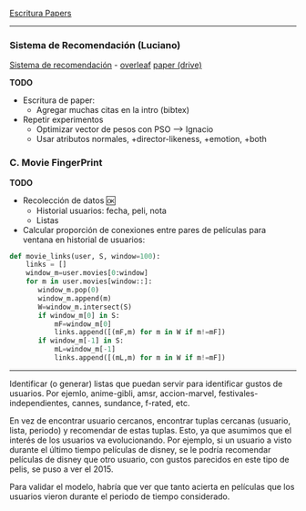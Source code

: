 [Escritura Papers](https://docs.google.com/file/d/15zz-n1lxaeyiZhJYtRrL0X-gYwOn6I41/edit)

---
### Sistema de Recomendación (Luciano)

[Sistema de recomendación](https://docs.google.com/file/d/1-IDaFVlcMcUOo11KTW5NSwaQE5_Sc-VV/edit) - [overleaf](https://www.overleaf.com/project/6053a175fa465c69f71acdd6)
[paper (drive)](https://docs.google.com/document/d/18yYwocuxqfC1oZmKnqSBSCcSGXyDairlFC80RaVGtWw/edit)

**TODO**

- Escritura de paper:
	- Agregar muchas citas en la intro (bibtex)
- Repetir experimentos
	- Optimizar vector de pesos con PSO --> Ignacio
	- Usar atributos normales, +director-likeness, +emotion, +both


###  C. Movie FingerPrint

**TODO**
- Recolección de datos :ok:
	- Historial usuarios: fecha, peli, nota
	- Listas
- Calcular proporción de conexiones entre pares de películas para ventana en historial de usuarios:
````python
def movie_links(user, S, window=100):
	links = []
    window_m=user.movies[0:window]
    for m in user.movies[window::]:
       window_m.pop(0)
       window_m.append(m)
       W=window_m.intersect(S)
	   if window_m[0] in S:
	       mF=window_m[0]
		   links.append([(mF,m) for m in W if m!=mF])
	   if window_m[-1] in S:
	       mL=window_m[-1]
		   links.append([(mL,m) for m in W if m!=mF])
````


---

Identificar (o generar) listas que puedan servir para identificar gustos de usuarios. Por ejemlo, anime-gibli, amsr, accion-marvel, festivales-independientes, cannes, sundance, f-rated, etc.

En vez de encontrar usuario cercanos, encontrar tuplas cercanas (usuario, lista, periodo) y recomendar de estas tuplas. Esto, ya que asumimos que el interés de los usuarios va evolucionando. Por ejemplo, si un usuario a visto durante el último tiempo películas de disney, se le podría recomendar películas de disney que otro usuario, con gustos parecidos en este tipo de pelis, se puso a ver el 2015.

Para validar el modelo, habría que ver que tanto acierta en películas que los usuarios vieron durante el periodo de tiempo considerado.






<!--stackedit_data:
eyJoaXN0b3J5IjpbMTUwNjgwMTA3OSwxNDc3MDMwNjIsMTY3MD
I2MzY0OCwxMzMyODM2OSwtNjcyNTM5NTc5LC0xMTk1MTQwNjY2
LC0xODk2ODgzMzU1LC0xNzUzNDA2NzE4LDE3ODYxMjk3MDksND
c1NjM4NDI5LC0xODI5NjcwODYsODYzNTk0MzMxLC04OTM5NDA2
NDUsMjA5OTAyMjAxNiwtODkzOTQwNjQ1LDEzNTE2OTU0MTksLT
ExNDcwMDYyNDksMjA2MjkxNDU0NCwtMTA3NTU5MDYyMCwtMTQz
OTA1NDM2M119
-->